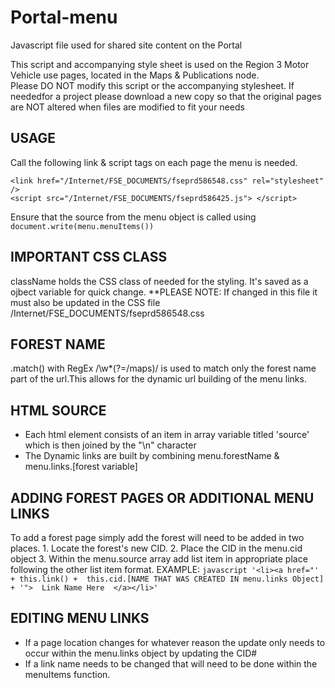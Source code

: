 # Portal-menu
Javascript file used for shared site content on the Portal
					
This script and accompanying style sheet is used on the Region 3 Motor Vehicle use pages, located in the Maps & Publications node.					
Please DO NOT modify this script or the accompanying stylesheet. If neededfor a project please download a new copy so that the original pages are NOT altered when files are modified to fit your needs						


## USAGE
Call the following link & script tags on each page the menu is needed.

```
<link href="/Internet/FSE_DOCUMENTS/fseprd586548.css" rel="stylesheet" />
<script src="/Internet/FSE_DOCUMENTS/fseprd586425.js"> </script>
```

Ensure that the source from the menu object is called using `document.write(menu.menuItems())`

## IMPORTANT CSS CLASS
className holds the CSS class of needed for the styling. It's saved as a ojbect variable for quick change.
**PLEASE NOTE: If changed in this file it must also be updated in the CSS file /Internet/FSE_DOCUMENTS/fseprd586548.css

## FOREST NAME
.match() with RegEx /\w*(?=\/maps)/ is used to match only the forest name part of the url.This allows for the dynamic url building of the menu links.

## HTML SOURCE
   - Each html element consists of an item in array variable titled 'source' which is then joined by the "\n" character
   - The Dynamic links are built by combining menu.forestName & menu.links.[forest variable]

## ADDING FOREST PAGES OR ADDITIONAL MENU LINKS
To add a forest page simply add the forest will need to be added in two places.
   		1. Locate the forest's new CID.
   		2. Place the CID in the menu.cid object
   		3. Within the menu.source array add list item in appropriate place following the other list item format.
         EXAMPLE: 
         ```javascript
         '<li><a href="' + this.link() +  this.cid.[NAME THAT WAS CREATED IN menu.links Object]   + '">  Link Name Here  </a></li>'
         ```

## EDITING MENU LINKS
   - If a page location changes for whatever reason the update only needs to occur within the menu.links object by updating the CID#
   - If a link name needs to be changed that will need to be done within the menuItems function.
